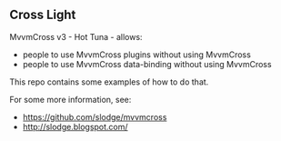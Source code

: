 ## Cross Light

MvvmCross v3 - Hot Tuna - allows:

- people to use MvvmCross plugins without using MvvmCross
- people to use MvvmCross data-binding without using MvvmCross

This repo contains some examples of how to do that.

For some more information, see:

- https://github.com/slodge/mvvmcross
- http://slodge.blogspot.com/